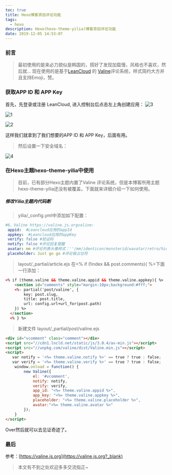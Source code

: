 ```yaml
---
toc: true
title: Hexo博客添加评论功能
tags:
  - hexo
description: Hexo(hexo-theme-yilia)博客添加评论功能
date: 2019-12-05 14:53:07
---
```



### 前言


>最初使用的是来必力貌似是韩国的，搭好了发现加载慢，风格也不喜欢，然后就...
>现在使用的是基于[LeanCloud](https://leancloud.cn?_blank) 的 [Valine](https://valine.js.org?_blank)评论系统，样式简约大方并且支持Emoji，赞。

### 获取APP ID 和 APP Key

首先，先登录或注册 LeanCloud, 进入控制台后点击左上角创建应用：
![3](3.jpg)

<!--more-->

![1](1.jpg)

![2](2.jpg)


这样我们就拿到了我们想要的APP ID 和 APP Key，后面有用。
>然后设置一下安全域名：

![4](4.jpg)

### 在Hexo主题hexo-theme-yilia中使用

>目前，已有部分Hexo主题内置了Valine 评论系统，但是本博客所用主题hexo-theme-yilia还没有被覆盖，下面就来详细介绍一下如何使用。

##### 修改Yilia主题内代码断

>yilia/_config.yml中添加如下配置：

```yml
#6、Valine https://valine.js.orgvaline: 
 appid:  #Leancloud应用的appId
 appkey:  #Leancloud应用的appKey
 verify: false #验证码
 notify: false #评论回复提醒
 avatar: mm #评论列表头像样式：''/mm/identicon/monsterid/wavatar/retro/hide
 placeholder: Just go go #评论框占位符
```

>layout/_partial/article.ejs 
>在<% if (!index && post.comments){ %>下面一行添加：



```html
<% if (theme.valine && theme.valine.appid && theme.valine.appkey){ %>
    <section id="comments" style="margin:10px;background:#fff;">
    <%- partial('post/valine', {
        key: post.slug,
        title: post.title,
        url: config.url+url_for(post.path)
    }) %>
  </section>
  <% } %>
```

>新建文件 layout/_partial/post/valine.ejs 
```html
<div id="vcomment" class="comment"></div> 
<script src="//cdn1.lncld.net/static/js/3.0.4/av-min.js"></script>
<script src="//unpkg.com/valine/dist/Valine.min.js"></script>
<script>
   var notify = '<%= theme.valine.notify %>' == true ? true : false;
   var verify = '<%= theme.valine.verify %>' == true ? true : false;
    window.onload = function() {
        new Valine({
            el: '#vcomment',
            notify: notify,
            verify: verify,
            app_id: "<%= theme.valine.appid %>",
            app_key: "<%= theme.valine.appkey %>",
            placeholder: "<%= theme.valine.placeholder %>",
            avatar:"<%= theme.valine.avatar %>"
        });
    }
</script>
```
Over然后就可以去见证奇迹了。
### 最后
参考：[https://valine.js.org](https://valine.js.org?_blank)

>本文有不到之处欢迎多多交流指正~

